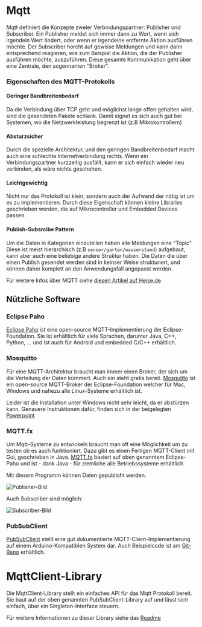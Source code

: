 # Mqtt
Mqtt definiert die Konzepte zweier Verbindungspartner: Publisher und Subscriber. Ein Publisher meldet sich immer dann zu Wort, wenn sich irgendein Wert ändert, oder wenn er irgendeine entfernte Aktion ausführen möchte. Der Subscriber horcht auf gewisse Meldungen und kann dann entsprechend reagieren, wie zum Beispiel die Aktion, die der Publisher ausführen möchte, auszuführen. Diese gesamte Kommunikation geht über eine Zentrale, den sogennanten "Broker".

### Eigenschaften des MQTT-Protokolls
#### Geringer Bandbreitenbedarf
Da die Verbindung über TCP geht und möglichst lange offen gehalten wird, sind die gesendeten Pakete schlank. Damit eignet es sich auch gut bei Systemen, wo die Netzwerkleistung begrenzt ist (z.B Mikrokontrollern)
#### Absturzsicher
Durch die spezielle Architektur, und den geringen Bandbreitenbedarf macht auch eine schlechte Internetverbindung nichts. Wenn ein Verbindungspartner kurzzeitig ausfällt, kann er sich einfach wieder neu verbinden, als wäre nichts geschehen.
#### Leichtgewichtig
Nicht nur das Protokoll ist klein, sondern auch der Aufwand der nötig ist um es zu implementieren. Durch diese Eigenschaft können kleine Libraries geschrieben werden, die auf Mikrocontroller und Embedded Devices passen.
#### Publish-Subsrcibe Pattern
Um die Daten in Kategorien einzuteilen haben alle Meldungen eine "Topic". Diese ist meist hierarchisch (z.B `sensor/garten/wasserstand`) aufgebaut, kann aber auch eine beliebige andere Struktur haben. Die Daten die über einen Publish gesendet werden sind in keinser Weise strukturiert, und können daher komplett an den Anwendungsfall angepasst werden.

Für weitere Infos über MQTT siehe [diesen Artikel auf Heise.de](https://www.heise.de/developer/artikel/Kommunikation-ueber-MQTT-3238975.html)

## Nützliche Software
### Eclipse Paho
[Eclipse Paho](https://www.eclipse.org/paho/) ist eine open-source MQTT-Implementierung der Eclipse-Foundation. Sie ist erhältlich für viele Sprachen, darunter Java, C++, Python, ... und ist auch für Android und embedded C/C++ erhältlich.

### Mosquitto
Für eine MQTT-Architektur braucht man immer einen Broker, der sich um die Verteilung der Daten kümmert. Auch ein steht gratis bereit. [Mosquitto](https://mosquitto.org/) ist ein open-source MQTT-Broker der Eclipse-Foundation welcher für Mac, Windows und nahezu alle Linux-Systeme erhältlich ist.

Leider ist die Installation unter Windows nicht sehr leicht, da er abstürzen kann. Genauere Instruktionen dafür, finden sich in der beigelegten [Powerpoint](./mqttpublishersubscriber.pptx)

### MQTT.fx
Um Mqtt-Systeme zu entwickeln braucht man oft eine Möglichkeit um zu testen ob es auch funktioniert. Dazu gibt es einen Fertigen MQTT-Client mit Gui, geschrieben in Java. [MQTT.fx](http://mqttfx.jensd.de/) basiert auf oben genanntem Eclipse-Paho und ist - dank Java - für ziemliche alle Betriebssysteme erhältlich

Mit diesem Programm können Daten gepublisht werden.

![Publisher-Bild](./images/Publisher.png)

Auch Subscriber sind möglich:

![Subscriber-Bild](./images/Subscriber.png)

### PubSubClient
[PubSubClient](https://github.com/knolleary/pubsubclient) stellt eine gut dokumentierte MQTT-Client-Implementierung auf einem Arduino-Kompatiblen System dar. Auch Beispielcode ist am [Git-Repo](https://github.com/knolleary/pubsubclient) erhältlich.

# MqttClient-Library

Die MqttClient-Library stellt ein einfaches API für das Mqtt Protokoll bereit. Sie baut auf der oben genannten PubSubClient-Library auf und lässt sich einfach, über ein Singleton-Interface steuern.

Für weitere Informationen zu dieser Library siehe das [Readme](../../libraries/MqttClient/README.md)